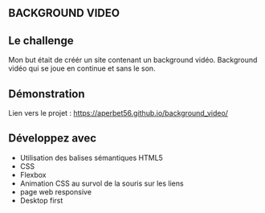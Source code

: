 ## BACKGROUND VIDEO

## Le challenge

Mon but était de créér un site contenant un background vidéo.
Background vidéo qui se joue en continue et sans le son.

## Démonstration

Lien vers le projet : https://aperbet56.github.io/background_video/

## Développez avec

- Utilisation des balises sémantiques HTML5
- CSS
- Flexbox
- Animation CSS au survol de la souris sur les liens
- page web responsive
- Desktop first
